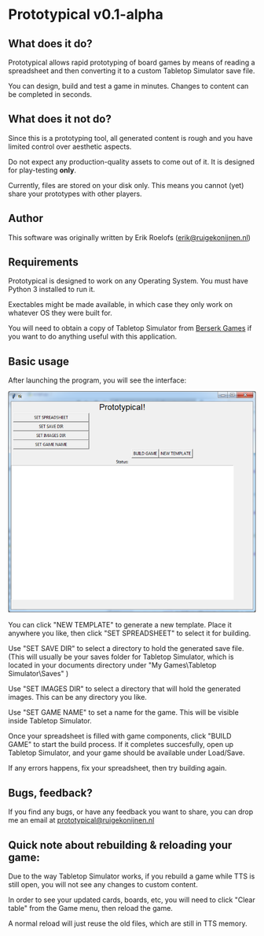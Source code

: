 # Prototypical v0.1-alpha

## What does it do?

Prototypical allows rapid prototyping of board games by means of reading a spreadsheet and then converting it to a custom Tabletop Simulator save file.

You can design, build and test a game in minutes. Changes to content can be completed in seconds.

## What does it not do?

Since this is a prototyping tool, all generated content is rough and you have limited control over aesthetic aspects.

Do not expect any production-quality assets to come out of it. It is designed for play-testing **only**.

Currently, files are stored on your disk only. This means you cannot (yet) share your prototypes with other players.

## Author

This software was originally written by Erik Roelofs (erik@ruigekonijnen.nl)

## Requirements

Prototypical is designed to work on any Operating System. You must have Python 3 installed to run it.

Exectables might be made available, in which case they only work on whatever OS they were built for.

You will need to obtain a copy of Tabletop Simulator from [Berserk Games](http://berserk-games.com/buy/) if you want to do anything useful with this application.

## Basic usage

After launching the program, you will see the interface:

![Interface.png](data/interface.png)

You can click "NEW TEMPLATE" to generate a new template. Place it anywhere you like, then click "SET SPREADSHEET" to select it for building.

Use "SET SAVE DIR" to select a directory to hold the generated save file. (This will usually be your saves folder for Tabletop Simulator, which is located in your documents directory under "My Games\Tabletop Simulator\Saves" )

Use "SET IMAGES DIR" to select a directory that will hold the generated images. This can be any directory you like.

Use "SET GAME NAME" to set a name for the game. This will be visible inside Tabletop Simulator.

Once your spreadsheet is filled with game components, click "BUILD GAME" to start the build process. If it completes succesfully, open up Tabletop Simulator, and your game should be available under Load/Save.

If any errors happens, fix your spreadsheet, then try building again.

## Bugs, feedback?

If you find any bugs, or have any feedback you want to share, you can drop me an email at prototypical@ruigekonijnen.nl

## Quick note about rebuilding & reloading your game:

Due to the way Tabletop Simulator works, if you rebuild a game while TTS is still open, you will not see any changes to custom content.

In order to see your updated cards, boards, etc, you will need to click "Clear table" from the Game menu, then reload the game.

A normal reload will just reuse the old files, which are still in TTS memory.